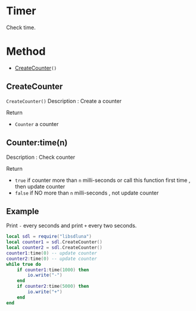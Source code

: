 # Timer
Check time. 

# Method
* [CreateCounter](#CreateCounter)``()``

## CreateCounter
``CreateCounter()``
Description : Create a counter

Return
* ``Counter`` a counter

## Counter:time(n)
Description : Check counter

Return
* ``true`` if counter more than ``n`` milli-seconds or call this function first time , then update counter
* ``false`` if NO more than ``n`` milli-seconds , not update counter

## Example
Print ``-`` every seconds and print ``+`` every two seconds.
```Lua
local sdl = require("libsdluna")
local counter1 = sdl.CreateCounter()
local counter2 = sdl.CreateCounter()
counter1:time(0) -- update counter
counter2:time(0) -- update counter
while true do
    if counter1:time(1000) then
        io.write("-")
    end
    if counter2:time(5000) then
        io.write("+")
    end
end
```